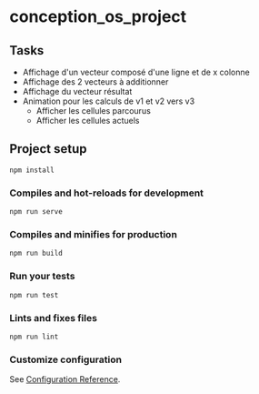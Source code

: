 # conception_os_project
## Tasks
* Affichage d'un vecteur composé d'une ligne et de x colonne
* Affichage des 2 vecteurs à additionner
* Affichage du vecteur résultat
* Animation pour les calculs de v1 et v2 vers v3
  * Afficher les cellules parcourus
  * Afficher les cellules actuels
 
## Project setup
```
npm install
```

### Compiles and hot-reloads for development
```
npm run serve
```

### Compiles and minifies for production
```
npm run build
```

### Run your tests
```
npm run test
```

### Lints and fixes files
```
npm run lint
```

### Customize configuration
See [Configuration Reference](https://cli.vuejs.org/config/).
